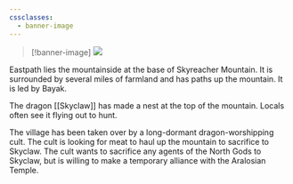 ```yaml
---
cssclasses:
  - banner-image
---
```

> [!banner-image] <img src="https://basiclandart.com/wp-content/uploads/2020/09/jmp-62-mountain-dero.jpg">

Eastpath lies the mountainside at the base of Skyreacher Mountain. It is surrounded by several miles of farmland and has paths up the mountain. It is led by Bayak.

The dragon [[Skyclaw]] has made a nest at the top of the mountain. Locals often see it flying out to hunt.

The village has been taken over by a long-dormant dragon-worshipping cult. The cult is looking for meat to haul up the mountain to sacrifice to Skyclaw. The cult wants to sacrifice any agents of the North Gods to Skyclaw, but is willing to make a temporary alliance with the Aralosian Temple.